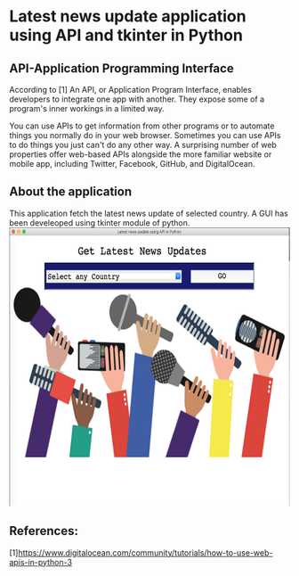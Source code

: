 # Latest news update application using API and tkinter in Python

## API-Application Programming Interface
According to [1] An API, or Application Program Interface, enables developers to integrate one app with another. They expose some of a program's inner workings in a limited way.

You can use APIs to get information from other programs or to automate things you normally do in your web browser. Sometimes you can use APIs to do things you just can't do any other way. A surprising number of web properties offer web-based APIs alongside the more familiar website or mobile app, including Twitter, Facebook, GitHub, and DigitalOcean.

## About the application
This application fetch the latest news update of selected country. A GUI has been develeoped using tkinter module of python.
<br>
<img height="500" src="https://github.com/Jyotiprav/Latest-news-update-using-API-and-tkinter-in-Python/blob/master/ss1.png/">
</br>


## References:
[1]https://www.digitalocean.com/community/tutorials/how-to-use-web-apis-in-python-3
